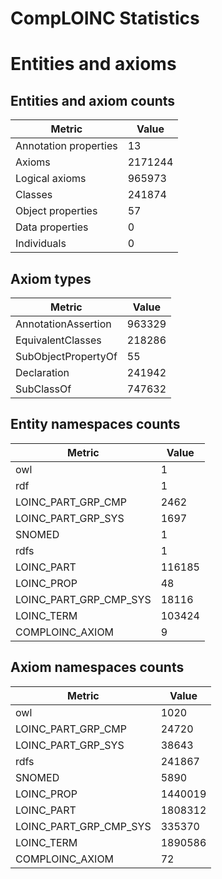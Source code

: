 # CompLOINC Statistics




# Entities and axioms
## Entities and axiom counts
| Metric | Value |
| ------ | ----- |
| Annotation properties | 13 |
| Axioms | 2171244 |
| Logical axioms | 965973 |
| Classes | 241874 |
| Object properties | 57 |
| Data properties | 0 |
| Individuals | 0 |

## Axiom types
| Metric | Value |
| ------ | ----- |
| AnnotationAssertion | 963329 |
| EquivalentClasses | 218286 |
| SubObjectPropertyOf | 55 |
| Declaration | 241942 |
| SubClassOf | 747632 |


## Entity namespaces counts
| Metric | Value |
| ------ | ----- |
| owl | 1 |
| rdf | 1 |
| LOINC_PART_GRP_CMP | 2462 |
| LOINC_PART_GRP_SYS | 1697 |
| SNOMED | 1 |
| rdfs | 1 |
| LOINC_PART | 116185 |
| LOINC_PROP | 48 |
| LOINC_PART_GRP_CMP_SYS | 18116 |
| LOINC_TERM | 103424 |
| COMPLOINC_AXIOM | 9 |


## Axiom namespaces counts
| Metric | Value |
| ------ | ----- |
| owl | 1020 |
| LOINC_PART_GRP_CMP | 24720 |
| LOINC_PART_GRP_SYS | 38643 |
| rdfs | 241867 |
| SNOMED | 5890 |
| LOINC_PROP | 1440019 |
| LOINC_PART | 1808312 |
| LOINC_PART_GRP_CMP_SYS | 335370 |
| LOINC_TERM | 1890586 |
| COMPLOINC_AXIOM | 72 |


